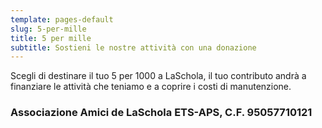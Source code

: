 ```yaml
---
template: pages-default
slug: 5-per-mille
title: 5 per mille
subtitle: Sostieni le nostre attività con una donazione
---
```


<Col narrow>

Scegli di destinare il tuo 5 per 1000 a LaSchola, il tuo contributo andrà a finanziare le attività che teniamo e a coprire i costi di manutenzione.

### Associazione Amici de LaSchola ETS-APS, C.F. 95057710121

</Col>

